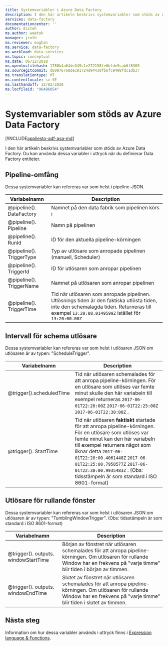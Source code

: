 ```yaml
---
title: Systemvariabler i Azure Data Factory
description: I den här artikeln beskrivs systemvariabler som stöds av Azure Data Factory. Du kan använda dessa variabler i uttryck när du definierar Data Factory entiteter.
services: data-factory
documentationcenter: ''
author: dcstwh
ms.author: weetok
manager: jroth
ms.reviewer: maghan
ms.service: data-factory
ms.workload: data-services
ms.topic: conceptual
ms.date: 06/12/2018
ms.openlocfilehash: 1780b4a64de349c1e272158fe6bfde9cab6f8369
ms.sourcegitcommit: d60976768dec91724d94430fb6fc9498fdc1db37
ms.translationtype: MT
ms.contentlocale: sv-SE
ms.lasthandoff: 12/02/2020
ms.locfileid: "96486054"
---
```

# <a name="system-variables-supported-by-azure-data-factory"></a>Systemvariabler som stöds av Azure Data Factory
[!INCLUDE[appliesto-adf-asa-md](includes/appliesto-adf-asa-md.md)]

I den här artikeln beskrivs systemvariabler som stöds av Azure Data Factory. Du kan använda dessa variabler i uttryck när du definierar Data Factory entiteter.

## <a name="pipeline-scope"></a>Pipeline-omfång
Dessa systemvariabler kan refereras var som helst i pipeline-JSON.

| Variabelnamn | Description |
| --- | --- |
| @pipeline(). DataFactory |Namnet på den data fabrik som pipelinen körs i |
| @pipeline(). Pipeline |Namn på pipelinen |
| @pipeline(). RunId | ID för den aktuella pipeline-körningen |
| @pipeline(). TriggerType | Typ av utlösare som anropade pipelinen (manuell, Scheduler) |
| @pipeline(). TriggerId| ID för utlösaren som anropar pipelinen |
| @pipeline(). TriggerName| Namnet på utlösaren som anropar pipelinen |
| @pipeline(). TriggerTime| Tid när utlösaren som anropade pipelinen. Utlösnings tiden är den faktiska utlösta tiden, inte den schemalagda tiden. Returneras till exempel `13:20:08.0149599Z` istället för `13:20:00.00Z` |

## <a name="schedule-trigger-scope"></a>Intervall för schema utlösare
Dessa systemvariabler kan refereras var som helst i utlösaren JSON om utlösaren är av typen: "ScheduleTrigger".

| Variabelnamn | Description |
| --- | --- |
| @trigger().scheduledTime |Tid när utlösaren schemalades för att anropa pipeline-körningen. För en utlösare som utlöses var femte minut skulle den här variabeln till exempel returneras `2017-06-01T22:20:00Z` `2017-06-01T22:25:00Z` `2017-06-01T22:30:00Z` .|
| @trigger(). StartTime |Tid när utlösaren **faktiskt** startade för att anropa pipeline-körningen. För en utlösare som utlöses var femte minut kan den här variabeln till exempel returnera något som liknar detta `2017-06-01T22:20:00.4061448Z` `2017-06-01T22:25:00.7958577Z` `2017-06-01T22:30:00.9935483Z` . (Obs: tidsstämpeln är som standard i ISO 8601-format)|

## <a name="tumbling-window-trigger-scope"></a>Utlösare för rullande fönster
Dessa systemvariabler kan refereras var som helst i utlösaren JSON om utlösaren är av typen: "TumblingWindowTrigger".
(Obs: tidsstämpeln är som standard i ISO 8601-format)

| Variabelnamn | Description |
| --- | --- |
| @trigger(). outputs. windowStartTime |Början av fönstret när utlösaren schemalades för att anropa pipeline-körningen. Om utlösaren för rullande Window har en frekvens på "varje timme" blir tiden i början av timmen.|
| @trigger(). outputs. windowEndTime |Slutet av fönstret när utlösaren schemalades för att anropa pipeline-körningen. Om utlösaren för rullande Window har en frekvens på "varje timme" blir tiden i slutet av timmen.|
## <a name="next-steps"></a>Nästa steg
Information om hur dessa variabler används i uttryck finns i [Expression language & Functions](control-flow-expression-language-functions.md).
